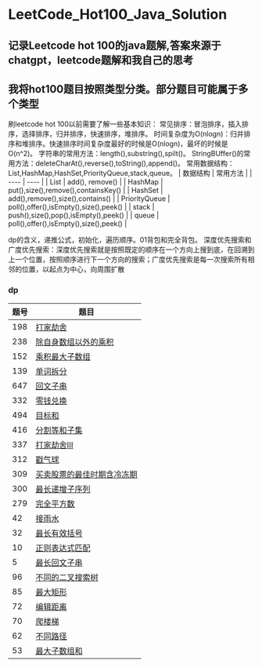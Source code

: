 # LeetCode_Hot100_Java_Solution
## 记录Leetcode hot 100的java题解,答案来源于chatgpt，leetcode题解和我自己的思考
## 我将hot100题目按照类型分类。部分题目可能属于多个类型
刷leetcode hot 100以前需要了解一些基本知识：
常见排序：冒泡排序，插入排序，选择排序，归并排序，快速排序，堆排序。 
时间复杂度为O(nlogn)：归并排序和堆排序。快速排序时间复杂度最好的时候是O(nlogn)，最坏的时候是O(n^2)。
字符串的常用方法：length(),substring(),spilt()。 StringBUffer()的常用方法：deleteCharAt(),reverse(),toString(),append()。
常用数据结构：List,HashMap,HashSet,PriorityQueue,stack,queue。
| 数据结构 | 常用方法 |
| ---- | ---- |
| List | add(), remove() |
| HashMap | put(),size(),remove(),containsKey() |
| HashSet | add(),remove(),size(),contains() |
| PriorityQueue | poll(),offer(),isEmpty(),size(),peek() |
| stack | push(),size(),pop(),isEmpty(),peek() |
| queue | poll(),offer(),isEmpty(),size(),peek() |

dp的含义，递推公式，初始化，遍历顺序。01背包和完全背包。
深度优先搜索和广度优先搜索：深度优先搜索就是按照既定的顺序在一个方向上搜到底，在回溯到上一个位置，按照顺序进行下一个方向的搜索；广度优先搜索是每一次搜索所有相邻的位置，以起点为中心，向周围扩散


### dp
| 题号 | 题目 |
| ---- | ---- |
| 198 | [打家劫舍](https://leetcode.cn/problems/house-robber/?envType=problem-list-v2&envId=2cktkvj&) |
| 238 | [除自身数组以外的乘积](https://leetcode.cn/problems/product-of-array-except-self/description/?envType=problem-list-v2&envId=2cktkvj&) |
| 152 | [乘积最大子数组](https://leetcode.cn/problems/maximum-product-subarray/description/?envType=problem-list-v2&envId=2cktkvj&) |
| 139 | [单词拆分](https://leetcode.cn/problems/word-break/description/?envType=problem-list-v2&envId=2cktkvj&) |
| 647 | [回文子串](https://leetcode.cn/problems/palindromic-substrings/?envType=problem-list-v2&envId=2cktkvj&) |
| 332 | [零钱兑换](https://leetcode.cn/problems/coin-change/?envType=problem-list-v2&envId=2cktkvj&) |
| 494 | [目标和](https://leetcode.cn/problems/coin-change/?envType=problem-list-v2&envId=2cktkvj&) |
| 416 | [分割等和子集](https://leetcode.cn/problems/partition-equal-subset-sum/description/?envType=problem-list-v2&envId=2cktkvj&) |
| 337 | [打家劫舍III](https://leetcode.cn/problems/house-robber-iii/description/?envType=problem-list-v2&envId=2cktkvj&) |
| 312 | [戳气球](https://leetcode.cn/problems/burst-balloons/description/?envType=problem-list-v2&envId=2cktkvj&) |
| 309 | [买卖股票的最佳时期含冷冻期](https://leetcode.cn/problems/best-time-to-buy-and-sell-stock-with-cooldown/?envType=problem-list-v2&envId=2cktkvj&) |
| 300 | [最长递增子序列](https://leetcode.cn/problems/longest-increasing-subsequence/?envType=problem-list-v2&envId=2cktkvj&) |
| 279 | [完全平方数](https://leetcode.cn/problems/perfect-squares/description/?envType=problem-list-v2&envId=2cktkvj&) |
| 42 | [接雨水](https://leetcode.cn/problems/trapping-rain-water/?envType=problem-list-v2&envId=2cktkvj&) |
| 32 | [最长有效括号](https://leetcode.cn/problems/longest-valid-parentheses/description/?envType=problem-list-v2&envId=2cktkvj&) |
| 10 | [正则表达式匹配](https://leetcode.cn/problems/regular-expression-matching/description/?envType=problem-list-v2&envId=2cktkvj&) |
| 5 | [最长回文子串](https://leetcode.cn/problems/longest-palindromic-substring/description/?envType=problem-list-v2&envId=2cktkvj&) |
| 96 | [不同的二叉搜索树](https://leetcode.cn/problems/unique-binary-search-trees/description/?envType=problem-list-v2&envId=2cktkvj&) |
| 85 | [最大矩形](https://leetcode.cn/problems/maximal-rectangle/description/?envType=problem-list-v2&envId=2cktkvj&) |
| 72 | [编辑距离](https://leetcode.cn/problems/edit-distance/description/?envType=problem-list-v2&envId=2cktkvj&) |
| 70 | [爬楼梯](https://leetcode.cn/problems/climbing-stairs/description/?envType=problem-list-v2&envId=2cktkvj&) |
| 62 | [不同路径](https://leetcode.cn/problems/shortest-unsorted-continuous-subarray/description/?envType=problem-list-v2&envId=2cktkvj&) |
| 53 | [最大子数组和](https://leetcode.cn/problems/maximum-subarray/?envType=problem-list-v2&envId=2cktkvj&) |


